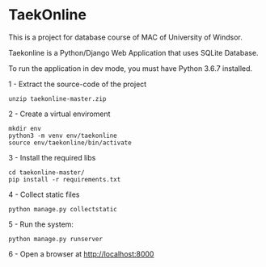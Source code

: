 # TaekOnline

This is a project for database course of MAC of University of Windsor.

Taekonline is a Python/Django Web Application that uses SQLite Database.

To run the application in dev mode, you must have Python 3.6.7 installed.

1 - Extract the source-code of the project
```
unzip taekonline-master.zip
```
2 - Create a virtual enviroment
```
mkdir env
python3 -m venv env/taekonline
source env/taekonline/bin/activate
```
3 - Install the required libs
```
cd taekonline-master/
pip install -r requirements.txt
```

4 - Collect static files
```
python manage.py collectstatic
```
5 - Run the system:
```
python manage.py runserver
```
6 - Open a browser at [http://localhost:8000](http://localhost:8000)
